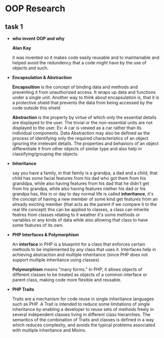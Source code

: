 # OOP Research

## task 1

- **who invent OOP and why**

  **Alan Kay**

  it was invented so it makes code easily reusable and to maintaniable and helped avoid the redundency that a code might have by the use of objects and such.

- **Encapsulation & Abstraction**

  **Encapsultion** is the concept of binding data and methods and preventing it from unauthorized access. It wraps up data and functions under a single unit. Another way to think about encapsulation is, that it is a protective shield that prevents the data from being accessed by the code outside this shield

  **Abstraction** is the property by virtue of which only the essential details are displayed to the user. The trivial or the non-essential units are not displayed to the user. Ex: A car is viewed as a car rather than its individual components. Data Abstraction may also be defined as the process of identifying only the required characteristics of an object ignoring the irrelevant details. The properties and behaviors of an object differentiate it from other objects of similar type and also help in classifying/grouping the objects.

- **Inheritance**

  say you have a family, in that family is a grandpa, a dad and a child, that child has some facial features from his dad who got them from his granddpa, while also having features from his dad that he didn't get from his grandpa, while also having features niether his dad or his grandpa has, this in or day to day normal life is called **inheritance**, it's the concept of having a new member of some kind get features from an already exicting member (that acts as the parent if we compare it to the real life concept) this can be applied to classes,
  a class can inherite featres from classes relating to it weather it's some methods or variables or any kinds of data while also allowing that class to have some features of its own.

- **PHP Interfaces & Polymorphism**

  An **interface** in PHP is a blueprint for a class that enforces certain methods to be implemented by any class that uses it. Interfaces help in achieving abstraction and multiple inheritance (since PHP does not support multiple inheritance using classes)

  **Polymorphism** means "many forms." In PHP, it allows objects of different classes to be treated as objects of a common interface or parent class, making code more flexible and reusable.

- **PHP Traits**

  Traits are a mechanism for code reuse in single inheritance languages such as PHP. A Trait is intended to reduce some limitations of single inheritance by enabling a developer to reuse sets of methods freely in several independent classes living in different class hierarchies. The semantics of the combination of Traits and classes is defined in a way which reduces complexity, and avoids the typical problems associated with multiple inheritance and Mixins.
